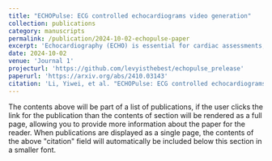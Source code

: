 ```yaml
---
title: "ECHOPulse: ECG controlled echocardiograms video generation"
collection: publications
category: manuscripts
permalink: /publication/2024-10-02-echopulse-paper
excerpt: 'Echocardiography (ECHO) is essential for cardiac assessments, but its video quality and interpretation heavily rely on manual expertise, leading to inconsistent results from clinical and portable devices. ECHO video generation offers a solution by improving automated monitoring through synthetic data and generating high-quality videos from routine health data. However, existing models often face high computational costs, slow inference, and rely on complex conditional prompts that require expert annotations. To address these challenges, we propose ECHOPULSE, an ECG-conditioned ECHO video generation model. ECHOPULSE introduces two key advancements: (1) it accelerates ECHO video generation by leveraging VQ-VAE tokenization and masked visual token modeling for fast decoding, and (2) it conditions on readily accessible ECG signals, which are highly coherent with ECHO videos, bypassing complex conditional prompts. To the best of our knowledge, this is the first work to use time-series prompts like ECG signals for ECHO video generation. ECHOPULSE not only enables controllable synthetic ECHO data generation but also provides updated cardiac function information for disease monitoring and prediction beyond ECG alone. Evaluations on three public and private datasets demonstrate state-of-the-art performance in ECHO video generation across both qualitative and quantitative measures. Additionally, ECHOPULSE can be easily generalized to other modality generation tasks, such as cardiac MRI, fMRI, and 3D CT generation.'
date: 2024-10-02
venue: 'Journal 1'
projecturl: 'https://github.com/levyisthebest/echopulse_prelease'
paperurl: 'https://arxiv.org/abs/2410.03143'
citation: 'Li, Yiwei, et al. "ECHOPulse: ECG controlled echocardiograms video generation." arXiv preprint arXiv:2410.03143 (2024).'
---
```



The contents above will be part of a list of publications, if the user clicks the link for the publication than the contents of section will be rendered as a full page, allowing you to provide more information about the paper for the reader. When publications are displayed as a single page, the contents of the above "citation" field will automatically be included below this section in a smaller font.
